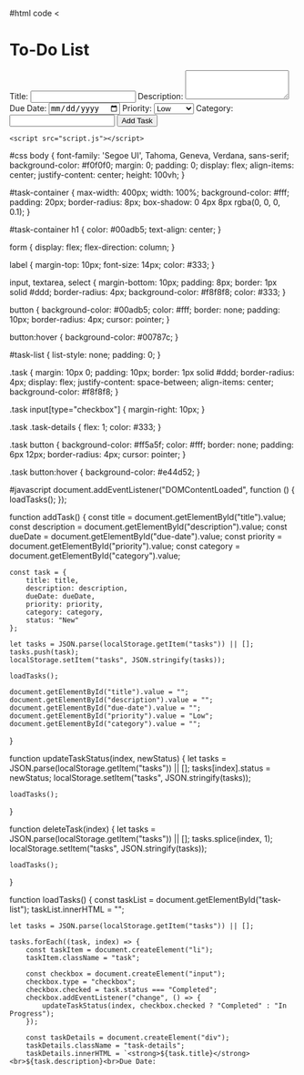 #html code
<<!DOCTYPE html>
<html lang="en">
<head>
    <meta charset="UTF-8">
    <meta name="viewport" content="width=device-width, initial-scale=1.0">
    <title>To-Do List</title>
    <link rel="stylesheet" href="styles.css">
</head>
<body>
    <div id="task-container">
        <h1>To-Do List</h1>
        <form id="task-form">
            <label for="title">Title:</label>
            <input type="text" id="title" required>
            <label for="description">Description:</label>
            <textarea id="description" rows="3" required></textarea>
            <label for="due-date">Due Date:</label>
            <input type="date" id="due-date" required>
            <label for="priority">Priority:</label>
            <select id="priority">
                <option value="Low">Low</option>
                <option value="Medium">Medium</option>
                <option value="High">High</option>
            </select>
            <label for="category">Category:</label>
            <input type="text" id="category">
            <button type="button" onclick="addTask()">Add Task</button>
        </form>
        <ul id="task-list"></ul>
    </div>

    <script src="script.js"></script>
</body>
</html>

#css
body {
    font-family: 'Segoe UI', Tahoma, Geneva, Verdana, sans-serif;
    background-color: #f0f0f0;
    margin: 0;
    padding: 0;
    display: flex;
    align-items: center;
    justify-content: center;
    height: 100vh;
}

#task-container {
    max-width: 400px;
    width: 100%;
    background-color: #fff;
    padding: 20px;
    border-radius: 8px;
    box-shadow: 0 4px 8px rgba(0, 0, 0, 0.1);
}

#task-container h1 {
    color: #00adb5;
    text-align: center;
}

form {
    display: flex;
    flex-direction: column;
}

label {
    margin-top: 10px;
    font-size: 14px;
    color: #333;
}

input, textarea, select {
    margin-bottom: 10px;
    padding: 8px;
    border: 1px solid #ddd;
    border-radius: 4px;
    background-color: #f8f8f8;
    color: #333;
}

button {
    background-color: #00adb5;
    color: #fff;
    border: none;
    padding: 10px;
    border-radius: 4px;
    cursor: pointer;
}

button:hover {
    background-color: #00787c;
}

#task-list {
    list-style: none;
    padding: 0;
}

.task {
    margin: 10px 0;
    padding: 10px;
    border: 1px solid #ddd;
    border-radius: 4px;
    display: flex;
    justify-content: space-between;
    align-items: center;
    background-color: #f8f8f8;
}

.task input[type="checkbox"] {
    margin-right: 10px;
}

.task .task-details {
    flex: 1;
    color: #333;
}

.task button {
    background-color: #ff5a5f;
    color: #fff;
    border: none;
    padding: 6px 12px;
    border-radius: 4px;
    cursor: pointer;
}

.task button:hover {
    background-color: #e44d52;
}


#javascript
document.addEventListener("DOMContentLoaded", function () {
    loadTasks();
});

function addTask() {
    const title = document.getElementById("title").value;
    const description = document.getElementById("description").value;
    const dueDate = document.getElementById("due-date").value;
    const priority = document.getElementById("priority").value;
    const category = document.getElementById("category").value;

    const task = {
        title: title,
        description: description,
        dueDate: dueDate,
        priority: priority,
        category: category,
        status: "New"
    };

    let tasks = JSON.parse(localStorage.getItem("tasks")) || [];
    tasks.push(task);
    localStorage.setItem("tasks", JSON.stringify(tasks));

    loadTasks();

    document.getElementById("title").value = "";
    document.getElementById("description").value = "";
    document.getElementById("due-date").value = "";
    document.getElementById("priority").value = "Low";
    document.getElementById("category").value = "";
}

function updateTaskStatus(index, newStatus) {
    let tasks = JSON.parse(localStorage.getItem("tasks")) || [];
    tasks[index].status = newStatus;
    localStorage.setItem("tasks", JSON.stringify(tasks));

    loadTasks();
}

function deleteTask(index) {
    let tasks = JSON.parse(localStorage.getItem("tasks")) || [];
    tasks.splice(index, 1);
    localStorage.setItem("tasks", JSON.stringify(tasks));

    loadTasks();
}

function loadTasks() {
    const taskList = document.getElementById("task-list");
    taskList.innerHTML = "";

    let tasks = JSON.parse(localStorage.getItem("tasks")) || [];

    tasks.forEach((task, index) => {
        const taskItem = document.createElement("li");
        taskItem.className = "task";

        const checkbox = document.createElement("input");
        checkbox.type = "checkbox";
        checkbox.checked = task.status === "Completed";
        checkbox.addEventListener("change", () => {
            updateTaskStatus(index, checkbox.checked ? "Completed" : "In Progress");
        });

        const taskDetails = document.createElement("div");
        taskDetails.className = "task-details";
        taskDetails.innerHTML = `<strong>${task.title}</strong><br>${task.description}<br>Due Date:
